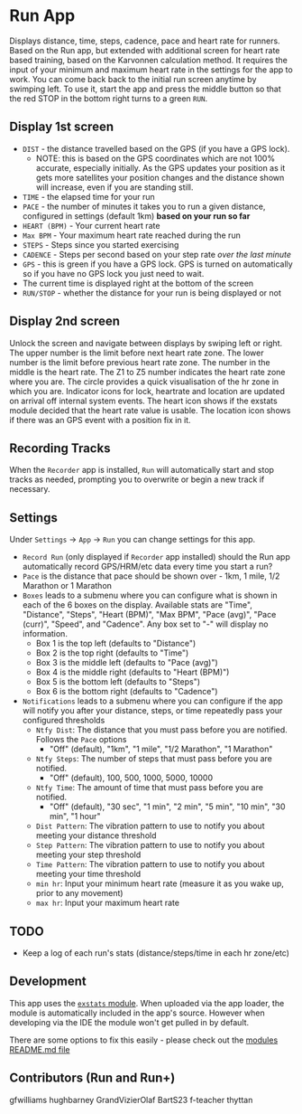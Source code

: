 # Run App

Displays distance, time, steps, cadence, pace and heart rate for runners. Based on the Run app, but extended with additional screen for heart rate based training, based on the Karvonnen calculation method.
It requires the input of your minimum and maximum heart rate in the settings for the app to work. You can come back back to the initial run screen anytime by swimping left.
To use it, start the app and press the middle button so that the red STOP in the bottom right turns to a green `RUN`.

## Display 1st screen

* `DIST` - the distance travelled based on the GPS (if you have a GPS lock).
  * NOTE: this is based on the GPS coordinates which are not 100% accurate, especially initially. As
  the GPS updates your position as it gets more satellites your position changes and the distance
  shown will increase, even if you are standing still.
* `TIME` - the elapsed time for your run
* `PACE` - the number of minutes it takes you to run a given distance, configured in settings (default 1km) **based on your run so far**
* `HEART (BPM)` - Your current heart rate
* `Max BPM` - Your maximum heart rate reached during the run
* `STEPS` - Steps since you started exercising
* `CADENCE` - Steps per second based on your step rate *over the last minute*
* `GPS` - this is green if you have a GPS lock. GPS is turned on automatically
so if you have no GPS lock you just need to wait.
* The current time is displayed right at the bottom of the screen
* `RUN/STOP` - whether the distance for your run is being displayed or not

## Display 2nd screen

Unlock the screen and navigate between displays by swiping left or right.
The upper number is the limit before next heart rate zone. The lower number is the limit before previous heart rate zone. The number in the middle is the heart rate. The Z1 to Z5 number indicates the heart rate zone where you are. The circle provides a quick visualisation of the hr zone in which you are.
Indicator icons for lock, heartrate and location are updated on arrival off internal system events. The heart icon shows if the exstats module decided that the heart rate value is usable. The location icon shows if there was an GPS event with a position fix in it.

## Recording Tracks

When the `Recorder` app is installed, `Run` will automatically start and stop tracks
as needed, prompting you to overwrite or begin a new track if necessary.

## Settings

Under `Settings` -> `App` -> `Run` you can change settings for this app.

* `Record Run` (only displayed if `Recorder` app installed) should the Run app automatically
record GPS/HRM/etc data every time you start a run?
* `Pace` is the distance that pace should be shown over - 1km, 1 mile, 1/2 Marathon or 1 Marathon
* `Boxes` leads to a submenu where you can configure what is shown in each of the 6 boxes on the display.
 Available stats are "Time", "Distance", "Steps", "Heart (BPM)", "Max BPM", "Pace (avg)", "Pace (curr)", "Speed", and "Cadence".
 Any box set to "-" will display no information.
    * Box 1 is the top left (defaults to "Distance")
    * Box 2 is the top right (defaults to "Time")
    * Box 3 is the middle left (defaults to "Pace (avg)")
    * Box 4 is the middle right (defaults to "Heart (BPM)")
    * Box 5 is the bottom left (defaults to "Steps")
    * Box 6 is the bottom right (defaults to "Cadence")
* `Notifications` leads to a submenu where you can configure if the app will notify you after
your distance, steps, or time repeatedly pass your configured thresholds
    * `Ntfy Dist`: The distance that you must pass before you are notified. Follows the `Pace` options
        * "Off" (default), "1km", "1 mile", "1/2 Marathon", "1 Marathon"
    * `Ntfy Steps`: The number of steps that must pass before you are notified.
        * "Off" (default), 100, 500, 1000, 5000, 10000
    * `Ntfy Time`: The amount of time that must pass before you are notified.
        * "Off" (default), "30 sec", "1 min", "2 min", "5 min", "10 min", "30 min", "1 hour"
    * `Dist Pattern`: The vibration pattern to use to notify you about meeting your distance threshold
    * `Step Pattern`: The vibration pattern to use to notify you about meeting your step threshold
    * `Time Pattern`: The vibration pattern to use to notify you about meeting your time threshold
    * `min hr`: Input your minimum heart rate (measure it as you wake up, prior to any movement)
    * `max hr`: Input your maximum heart rate

## TODO

* Keep a log of each run's stats (distance/steps/time in each hr zone/etc)

## Development

This app uses the [`exstats` module](https://github.com/espruino/BangleApps/blob/master/modules/exstats.js). When uploaded via the
app loader, the module is automatically included in the app's source. However
when developing via the IDE the module won't get pulled in by default.

There are some options to fix this easily - please check out the [modules README.md file](https://github.com/espruino/BangleApps/blob/master/modules/README.md)
## Contributors (Run and Run+)
gfwilliams
hughbarney
GrandVizierOlaf
BartS23
f-teacher
thyttan
